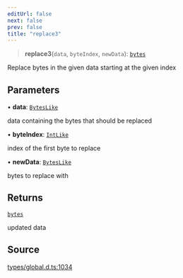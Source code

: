 ```yaml
---
editUrl: false
next: false
prev: false
title: "replace3"
---
```


> **replace3**(`data`, `byteIndex`, `newData`): [`bytes`](../type-aliases/bytes.md)

Replace bytes in the given data starting at the given index

## Parameters

• **data**: [`BytesLike`](../type-aliases/BytesLike.md)

data containing the bytes that should be replaced

• **byteIndex**: [`IntLike`](../type-aliases/IntLike.md)

index of the first byte to replace

• **newData**: [`BytesLike`](../type-aliases/BytesLike.md)

bytes to replace with

## Returns

[`bytes`](../type-aliases/bytes.md)

updated data

## Source

[types/global.d.ts:1034](https://github.com/algorandfoundation/tealscript/blob/e015f8b0/types/global.d.ts#L1034)
